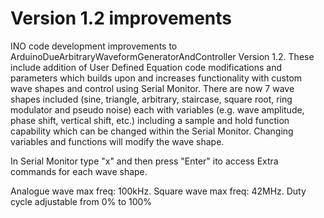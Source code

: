 # Version 1.2 improvements

INO code development improvements to ArduinoDueArbitraryWaveformGeneratorAndController Version 1.2. 
These include addition of User Defined Equation code modifications and parameters which builds upon and increases functionality 
with custom wave shapes and control using Serial Monitor. There are now 7 wave shapes included (sine, triangle, arbitrary, 
staircase, square root, ring modulator and pseudo noise) each with variables (e.g. wave amplitude, phase shift, vertical shift, etc.) 
including a sample and hold function capability which can be changed within the Serial Monitor. 
Changing variables and functions will modify the wave shape. 

In Serial Monitor type "x" and then press "Enter" ito access Extra commands for each wave shape.

Analogue wave max freq: 100kHz. Square wave max freq: 42MHz. Duty cycle adjustable from 0% to 100%
